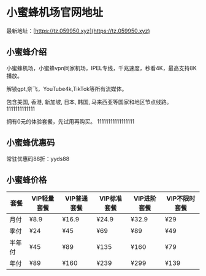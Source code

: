 # 小蜜蜂机场官网地址

最新地址：[https://tz.059950.xyz](https://tz.059950.xyz)

## 小蜜蜂介绍

小蜜蜂机场，小蜜蜂vpn同家机场，IPEL专线，千兆速度，秒看4K，最高支持8K播放。

解锁gpt,奈飞，YouTube4k,TikTok等所有流媒体。

包含美国, 香港, 新加坡, 日本, 韩国, 马来西亚等国家和地区节点线路。1111111111111

拥有0元的体验套餐，先试用再购买。
11111111111111111
## 小蜜蜂优惠码

常驻优惠码88折：yyds88

## 小蜜蜂价格

|套餐|VIP轻量套餐|VIP普通套餐|VIP标准套餐|VIP进阶套餐|VIP不限时套餐|
|----|----|----|----|----|----|
|月付|¥8.9|¥16.9|¥24.9|¥32.9|¥29|
|季付|¥24|¥45|¥69|¥89|¥49|
|半年付|¥45|¥89|¥135|¥160|¥79|
|年付|¥89|¥160|¥239|¥299|¥139|

